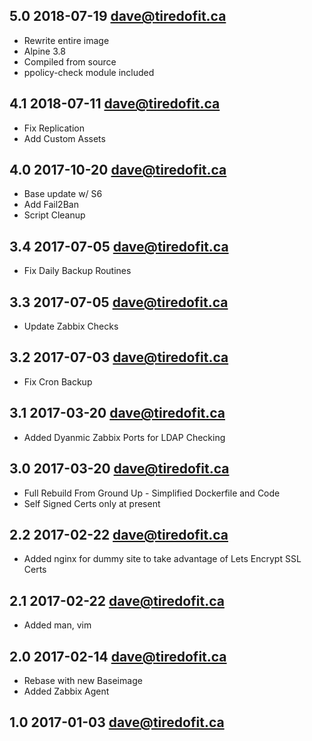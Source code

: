 ## 5.0 2018-07-19 <dave@tiredofit.ca>

* Rewrite entire image
* Alpine 3.8
* Compiled from source
* ppolicy-check module included

## 4.1 2018-07-11 <dave@tiredofit.ca>

* Fix Replication
* Add Custom Assets

## 4.0 2017-10-20 <dave@tiredofit.ca>

* Base update w/ S6
* Add Fail2Ban
* Script Cleanup

## 3.4 2017-07-05 <dave@tiredofit.ca>

* Fix Daily Backup Routines

## 3.3 2017-07-05 <dave@tiredofit.ca>

* Update Zabbix Checks


## 3.2 2017-07-03 <dave@tiredofit.ca>

* Fix Cron Backup 


## 3.1 2017-03-20 <dave@tiredofit.ca>

* Added Dyanmic Zabbix Ports for LDAP Checking

## 3.0 2017-03-20 <dave@tiredofit.ca>

* Full Rebuild From Ground Up - Simplified Dockerfile and Code
* Self Signed Certs only at present


## 2.2 2017-02-22 <dave@tiredofit.ca>

* Added nginx for dummy site to take advantage of Lets Encrypt SSL Certs

## 2.1 2017-02-22 <dave@tiredofit.ca>

* Added man, vim

## 2.0 2017-02-14 <dave@tiredofit.ca>

* Rebase with new Baseimage
* Added Zabbix Agent


## 1.0 2017-01-03 <dave@tiredofit.ca>


